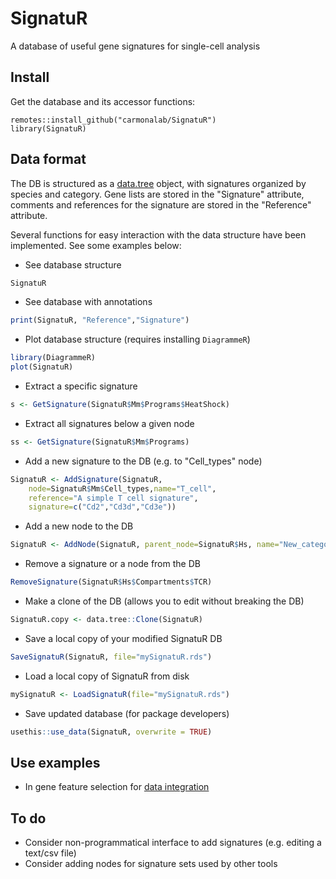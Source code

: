 # SignatuR

A database of useful gene signatures for single-cell analysis


## Install
Get the database and its accessor functions:
```
remotes::install_github("carmonalab/SignatuR")
library(SignatuR)
```

## Data format

The DB is structured as a [data.tree](https://cran.r-project.org/web/packages/data.tree/vignettes/data.tree.html) object, with signatures organized by species and category.
Gene lists are stored in the "Signature" attribute, comments and references for the signature are stored in the "Reference" attribute.

Several functions for easy interaction with the data structure have been implemented. See some examples below:


* See database structure
```r
SignatuR
```

* See database with annotations
```r
print(SignatuR, "Reference","Signature")
```

* Plot database structure (requires installing `DiagrammeR`)
```r
library(DiagrammeR)
plot(SignatuR)
```

* Extract a specific signature
```r
s <- GetSignature(SignatuR$Mm$Programs$HeatShock)
```

* Extract all signatures below a given node
```r
ss <- GetSignature(SignatuR$Mm$Programs)
```

* Add a new signature to the DB (e.g. to "Cell_types" node)
```r
SignatuR <- AddSignature(SignatuR,
	node=SignatuR$Mm$Cell_types,name="T_cell",
	reference="A simple T cell signature",
	signature=c("Cd2","Cd3d","Cd3e"))
```

* Add a new node to the DB
```r
SignatuR <- AddNode(SignatuR, parent_node=SignatuR$Hs, name="New_category")
```

* Remove a signature or a node from the DB
```r
RemoveSignature(SignatuR$Hs$Compartments$TCR)
```

* Make a clone of the DB (allows you to edit without breaking the DB)
```r
SignatuR.copy <- data.tree::Clone(SignatuR)
```

* Save a local copy of your modified SignatuR DB
```r
SaveSignatuR(SignatuR, file="mySignatuR.rds")
```

* Load a local copy of SignatuR from disk
```r
mySignatuR <- LoadSignatuR(file="mySignatuR.rds")
```

* Save updated database (for package developers)
```r
usethis::use_data(SignatuR, overwrite = TRUE)
```


## Use examples

* In gene feature selection for [data integration](https://carmonalab.github.io/STACAS.demo/STACAS.demo.html#important-notes)

## To do

* Consider non-programmatical interface to add signatures (e.g. editing a text/csv file)
* Consider adding nodes for signature sets used by other tools

